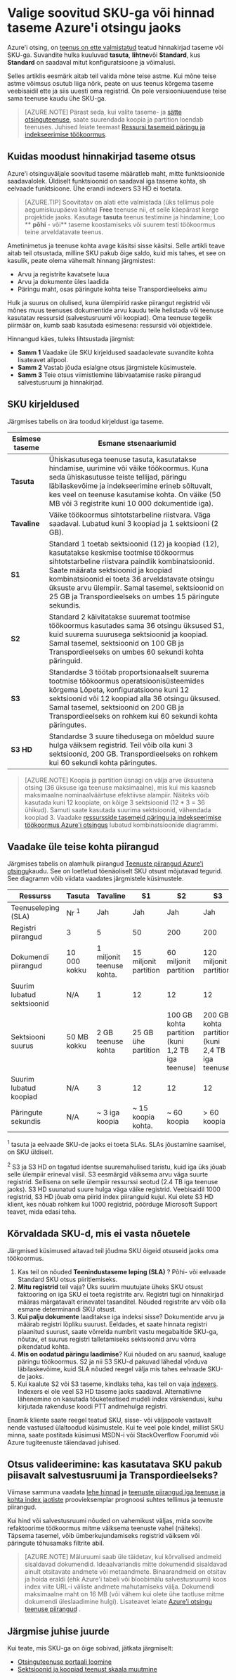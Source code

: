 <properties
    pageTitle="Valige soovitud SKU-ga või hinnad taseme Azure'i otsingu jaoks | Microsoft Azure'i"
    description="Azure'i otsing saate ette valmistatud veebisaidil nende SKU-de jaoks: tasuta, Basic ja Standard, kus Standard on saadaval erinevad ressursi konfiguratsioone ja võimsuse tasemete."
    services="search"
    documentationCenter=""
    authors="HeidiSteen"
    manager="jhubbard"
    editor=""
    tags="azure-portal"/>

<tags
    ms.service="search"
    ms.devlang="NA"
    ms.workload="search"
    ms.topic="article"
    ms.tgt_pltfrm="na"
    ms.date="10/24/2016"
    ms.author="heidist"/>

# <a name="choose-a-sku-or-pricing-tier-for-azure-search"></a>Valige soovitud SKU-ga või hinnad taseme Azure'i otsingu jaoks

Azure'i otsing, on [teenus on ette valmistatud](search-create-service-portal.md) teatud hinnakirjad taseme või SKU-ga. Suvandite hulka kuuluvad **tasuta**, **lihtne**või **Standard**, kus **Standard** on saadaval mitut konfiguratsioone ja võimalusi. 

Selles artiklis eesmärk aitab teil valida mõne teise astme. Kui mõne teise astme võimsus osutub liiga nõrk, peate on uus teenus kõrgema taseme veebisaidil ette ja siis uuesti oma registrid. On pole versiooniuuenduse teise sama teenuse kaudu ühe SKU-ga. 

> [AZURE.NOTE] Pärast seda, kui valite taseme- ja [sätte otsinguteenuse](search-create-service-portal.md), saate suurendada koopia ja partition loendab teenuses. Juhised leiate teemast [Ressursi tasemeid päringu ja indekseerimise töökoormus](search-capacity-planning.md).

## <a name="how-to-approach-a-pricing-tier-decision"></a>Kuidas moodust hinnakirjad taseme otsus

Azure'i otsinguväljale soovitud taseme määratleb maht, mitte funktsioonide saadavalolek. Üldiselt funktsioonid on saadaval iga taseme kohta, sh eelvaade funktsioone. Ühe erandi indexers S3 HD ei toetata.

> [AZURE.TIP] Soovitatav on alati ette valmistada (üks tellimus pole aegumiskuupäeva kohta) **Free** teenuse nii, et selle käepärast kerge projektide jaoks. Kasutage **tasuta** teenus testimine ja hindamine; Loo ** **põhi** - või** taseme koostamiseks või suurem testi töökoormus teine arveldatavate teenus.

Ametinimetus ja teenuse kohta avage käsitsi sisse käsitsi. Selle artikli teave aitab teil otsustada, milline SKU pakub õige saldo, kuid mis tahes, et see on kasulik, peate olema vähemalt hinnang järgmistest:

- Arvu ja registrite kavatsete luua
- Arvu ja dokumente üles laadida
- Päringu maht, osas päringute kohta teise Transpordieelseks aimu

Hulk ja suurus on olulised, kuna ülempiirid raske piirangut registrid või mõnes muus teenuses dokumentide arvu kaudu teile helistada või teenuse kasutatav ressursid (salvestusruumi või koopiad). Oma teenuse tegelik piirmäär on, kumb saab kasutada esimesena: ressursid või objektidele.

Hinnangud käes, tuleks lihtsustada järgmist:

- **Samm 1** Vaadake üle SKU kirjeldused saadaolevate suvandite kohta lisateavet allpool.
- **Samm 2** Vastab jõuda esialgne otsus järgmistele küsimustele.
- **Samm 3** Teie otsus viimistlemine läbivaatamise raske piirangud salvestusruumi ja hinnakirjad.

## <a name="sku-descriptions"></a>SKU kirjeldused

Järgmises tabelis on ära toodud kirjeldust iga taseme. 

Esimese taseme|Esmane stsenaariumid
----|-----------------
**Tasuta**|Ühiskasutusega teenuse tasuta, kasutatakse hindamise, uurimine või väike töökoormus. Kuna seda ühiskasutusse teiste tellijad, päringu läbilaskevõime ja indekseerimine erineb sõltuvalt, kes veel on teenuse kasutamise kohta. On väike (50 MB või 3 registrite kuni 10 000 dokumentide iga).
**Tavaline**|Väike töökoormus sihtotstarbeline riistvara. Väga saadaval. Lubatud kuni 3 koopiad ja 1 sektsiooni (2 GB).
**S1**|Standard 1 toetab sektsioonid (12) ja koopiad (12), kasutatakse keskmise tootmise töökoormus sihtotstarbeline riistvara paindlik kombinatsioonid. Saate määrata sektsioonid ja koopiad kombinatsioonid ei toeta 36 arveldatavate otsingu üksuste arvu ülempiir. Samal tasemel, sektsioonid on 25 GB ja Transpordieelseks on umbes 15 päringute sekundis.
**S2**|Standard 2 käivitatakse suuremat tootmise töökoormus kasutades sama 36 otsingu üksused S1, kuid suurema suurusega sektsioonid ja koopiad. Samal tasemel, sektsioonid on 100 GB ja Transpordieelseks on umbes 60 sekundi kohta päringuid.
**S3**|Standardse 3 töötab proportsionaalselt suurema tootmise töökoormus operatsioonisüsteemides kõrgema Lõpeta, konfiguratsioone kuni 12 sektsioonid või 12 koopiad alla 36 otsingu üksused. Samal tasemel, sektsioonid on 200 GB ja Transpordieelseks on rohkem kui 60 sekundi kohta päringutes. 
**S3 HD**|Standardse 3 suure tihedusega on mõeldud suure hulga väiksem registrid. Teil võib olla kuni 3 sektsioonid, 200 GB. Transpordieelseks on rohkem kui 60 sekundi kohta päringutes. 

> [AZURE.NOTE] Koopia ja partition üsnagi on välja arve üksustena otsing (36 üksuse iga teenuse maksimaalne), mis kui mis kaasneb maksimaalne nominaalväärtuse efektiivse alampiir. Näiteks võib kasutada kuni 12 koopiate, on kõige 3 sektsioonid (12 * 3 = 36 ühikud). Samuti saate kasutada suurima sektsioonid, vähendada koopiad 3. Vaadake [ressursside tasemeid päringu ja indekseerimise töökoormus Azure'i otsingus](search-capacity-planning.md) lubatud kombinatsioonide diagrammi.

## <a name="review-limits-per-tier"></a>Vaadake üle teise kohta piirangud

Järgmises tabelis on alamhulk piirangud [Teenuste piirangud Azure'i otsingu](search-limits-quotas-capacity.md)kaudu. See on loetletud tõenäoliselt SKU otsust mõjutavad tegurid. See diagramm võib viidata vaadates järgmistele küsimustele.

Ressurss|Tasuta|Tavaline|S1|S2|S3 |S3 HD
---|---|---|---|----|---|----
Teenuseleping (SLA)|Nr <sup>1</sup> |Jah |Jah  |Jah |Jah  |Jah 
Registri piirangud|3|5|50|200|200|1000 <sup>2</sup>
Dokumendi piirangud|10 000 kokku|1 miljonit teenuse kohta.|15 miljonit partition |60 miljonit partition|120 miljonit partition |1 miljon index
Suurim lubatud sektsioonid|N/A |1 |12  |12 |12|3 <sup>2</sup>
Sektsiooni suurus|50 MB kokku|2 GB teenuse kohta|25 GB ühe partition |100 GB kohta partition (kuni 1,2 TB iga teenuse)|200 GB kohta partition (kuni 2,4 TB iga teenuse)|200 GB (kuni 600 GB teenuse kohta)
Suurim lubatud koopiad|N/A |3 |12 |12 |12|12
Päringute sekundis|N/A|~ 3 iga koopia|~ 15 koopia kohta.|~ 60 koopia|> 60 koopia|> 60 koopia

<sup>1</sup> tasuta ja eelvaade SKU-de jaoks ei toeta SLAs. SLAs jõustamine saamisel, on SKU üldiselt.

<sup>2</sup> S3 ja S3 HD on tagatud identse suuremahulised taristu, kuid iga üks jõuab selle ülempiir erineval viisil. S3 eesmärgid väiksema arvu väga suurte registrid. Sellisena on selle ülempiir ressurssi seotud (2.4 TB iga teenuse jaoks). S3 HD suunatud suure hulga väga väike registrid. Veebisaidil 1000 registrid, S3 HD jõuab oma piirid index piiranguid kujul. Kui olete S3 HD klient, kes nõuab rohkem kui 1000 registrid, pöörduge Microsoft Support teavet, mida edasi teha.

## <a name="eliminate-skus-that-dont-meet-requirements"></a>Kõrvaldada SKU-d, mis ei vasta nõuetele 

Järgmised küsimused aitavad teil jõudma SKU õigeid otsuseid jaoks oma töökoormus.

1. Kas teil on nõuded **Teenindustaseme leping (SLA)** ? Põhi- või eelvaade Standard SKU otsus piiritlemiseks.
2. **Mitu registrid** teil vaja? Üks suurim muutujate üheks SKU otsust faktooring on iga SKU ei toeta registrite arv. Registri tugi on hinnakirjad määras märgatavalt erinevatel tasanditel. Nõuded registrite arv võib olla esmane determinandi SKU otsust.
3. **Kui palju dokumente** laaditakse iga indeksi sisse? Dokumentide arvu ja määrab registri lõpliku suurust. Eeldades, et saate hinnata registri plaanitud suurust, saate võrrelda numbrit vastu megabaitide SKU-ga, nõutav, et suurus registri talletamiseks sektsioonid arvu võrra pikendatud kohta. 
4. **Mis on oodatud päringu laadimise**? Kui nõuded on aru saanud, kaaluge päringu töökoormus. S2 ja nii S3 SKU-d pakuvad lähedal võrduva läbilaskevõime, kuid SLA nõuded reegel välja mis tahes eelvaade SKU-de jaoks. 
5. Kui kaalute S2 või S3 taseme, kindlaks teha, kas teil on vaja [indexers](search-indexer-overview.md). Indexers ei ole veel S3 HD taseme jaoks saadaval. Alternatiivne lähenemine on kasutada tõuketeatised mudeli index värskendusi, kuhu kirjutada rakenduse koodi PTT andmehulga registri.

Enamik kliente saate reegel teatud SKU, sisse- või väljapoole vastavalt nende vastused ülaltoodud küsimustele. Kui te veel pole kindel, millist SKU minna, saate postitada küsimusi MSDN-i või StackOverflow Foorumid või Azure tugiteenuste täiendavad juhised.

## <a name="decision-validation-does-the-sku-offer-sufficient-storage-and-qps"></a>Otsus valideerimine: kas kasutatava SKU pakub piisavalt salvestusruumi ja Transpordieelseks?

Viimase sammuna vaadata [lehe hinnad](https://azure.microsoft.com/pricing/details/search/) ja [teenuste piirangud iga teenuse ja kohta index jaotiste](search-limits-quotas-capacity.md) proovieksemplar prognoosi suhtes tellimus ja teenuste piirangud. 

Kui hind või salvestusruumi nõuded on vahemikust väljas, mida soovite refaktoorime töökoormus mitme väiksema teenuste vahel (näiteks). Täpsema tasemel, võib ümberkujundamiseks registrid väiksem või päringute tõhusamaks filtrite abil.

> [AZURE.NOTE] Mäluruumi saab üle täidetav, kui kõrvalised andmeid sisaldavad dokumendid. Ideaalvariandis mitte dokumendid sisaldavad ainult otsitavate andmete või metaandmete. Binaarandmeid on otsitav ja hoida eraldi (ehk Azure'i tabeli või bloobimälu salvestusruumi) koos index viite URL-i väliste andmete mahutamiseks välja. Dokumendi maksimaalne maht on 16 MB (või vähem kui olete ühe taotluse mitme dokumendi üleslaadimine hulgi). Lisateavet leiate [Azure'i otsingu teenuse piirangud](search-limits-quotas-capacity.md) .

## <a name="next-step"></a>Järgmise juhise juurde

Kui teate, mis SKU-ga on õige sobivad, jätkata järgmiselt:

- [Otsinguteenuse portaali loomine](search-create-service-portal.md)
- [Sektsioonid ja koopiad teenust skaala muutmine](search-capacity-planning.md)

